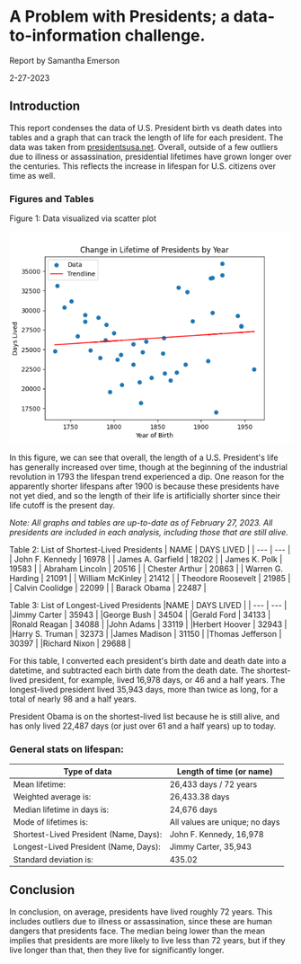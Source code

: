 # A Problem with Presidents; a data-to-information challenge.
Report by Samantha Emerson

2-27-2023

## Introduction

This report condenses the data of U.S. President birth vs death dates into tables and a graph that can track the length of life for each president. The data was taken from [presidentsusa.net](https://www.presidentsusa.net/birth.html). Overall, outside of a few outliers due to illness or assassination, presidential lifetimes have grown longer over the centuries. This reflects the increase in lifespan for U.S. citizens over time as well.

### Figures and Tables

Figure 1: Data visualized via scatter plot

![A scatterplot chart of presidential lifetimes, where the X-axis is the year of birth and the Y-axis is the amount of days the president lived.](lifetime_plot.png)

In this figure, we can see that overall, the length of a U.S. President's life has generally increased over time, though at the beginning of the industrial revolution in 1793 the lifespan trend experienced a dip. One reason for the apparently shorter lifespans after 1900 is because these presidents have not yet died, and so the length of their life is artificially shorter since their life cutoff is the present day.

*Note: All graphs and tables are up-to-date as of February 27, 2023. All presidents are included in each analysis, including those that are still alive.*

Table 2: List of Shortest-Lived Presidents
| NAME         |        DAYS LIVED     |
| --- | --- |
| John F. Kennedy    |  16978          |
| James A. Garfield  |  18202          |
| James K. Polk      |  19583          |
| Abraham Lincoln    |  20516          |
| Chester Arthur     |  20863          |
| Warren G. Harding  |  21091          |
| William McKinley   |  21412          |
| Theodore Roosevelt |  21985          |
| Calvin Coolidge    |  22099          |
| Barack Obama       |  22487          |

Table 3: List of Longest-Lived Presidents
|NAME               |  DAYS LIVED     |
| --- | --- |
|Jimmy Carter       |  35943          |
|George Bush        |  34504          |
|Gerald Ford        |  34133          |
|Ronald Reagan      |  34088          |
|John Adams         |  33119          |
|Herbert Hoover     |  32943          |
|Harry S. Truman    |  32373          |
|James Madison      |  31150          |
|Thomas Jefferson   |  30397          |
|Richard Nixon      |  29688          |

For this table, I converted each president's birth date and death date into a datetime, and subtracted each birth date from the death date. The shortest-lived president, for example, lived 16,978 days, or 46 and a half years. The longest-lived president lived 35,943 days, more than twice as long, for a total of nearly 98 and a half years.

President Obama is on the shortest-lived list because he is still alive, and has only lived 22,487 days (or just over 61 and a half years) up to today.

### General stats on lifespan:

| Type of data | Length of time (or name) |
| --- | --- |
| Mean lifetime: | 26,433 days / 72 years|
| Weighted average is: | 26,433.38 days|
| Median lifetime in days is: | 24,676 days|
| Mode of lifetimes is: | All values are unique; no days|
| Shortest-Lived President (Name, Days): | John F. Kennedy, 16,978|
| Longest-Lived President (Name, Days): | Jimmy Carter, 35,943|
| Standard deviation is: | 435.02|

## Conclusion

In conclusion, on average, presidents have lived roughly 72 years. This includes outliers due to illness or assassination, since these are human dangers that presidents face. The median being lower than the mean implies that presidents are more likely to live less than 72 years, but if they live longer than that, then they live for significantly longer. 